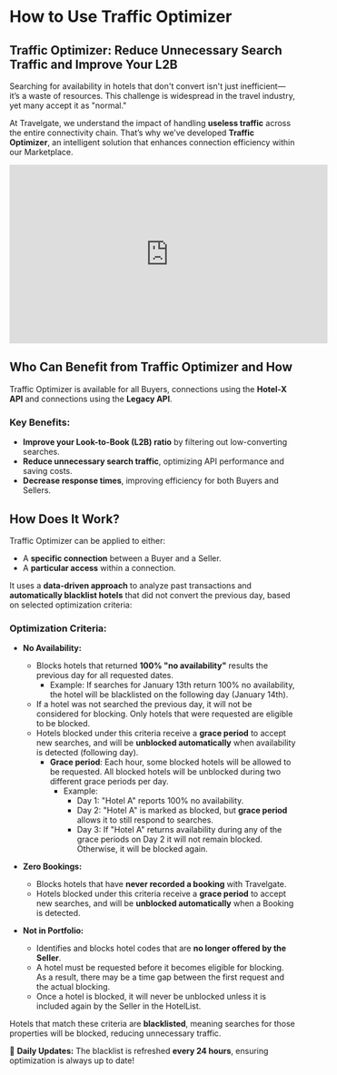 ﻿---
sidebar_position: 2
---

# How to Use Traffic Optimizer

## Traffic Optimizer: Reduce Unnecessary Search Traffic and Improve Your L2B

Searching for availability in hotels that don't convert isn't just inefficient—it’s a waste of resources. This challenge is widespread in the travel industry, yet many accept it as "normal."

At Travelgate, we understand the impact of handling **useless traffic** across the entire connectivity chain. That’s why we’ve developed **Traffic Optimizer**, an intelligent solution that enhances connection efficiency within our Marketplace.

<iframe width="560" height="315" src="https://www.youtube.com/embed/3383vV-Ggu8?si=G9pmQ_bw72KeMmUM" title="YouTube video player" frameborder="0" allow="accelerometer; autoplay; clipboard-write; encrypted-media; gyroscope; picture-in-picture; web-share" referrerpolicy="strict-origin-when-cross-origin" allowfullscreen></iframe>

## Who Can Benefit from Traffic Optimizer and How

Traffic Optimizer is available for all Buyers, connections using the **Hotel-X API** and connections using the **Legacy API**.

### Key Benefits:
- **Improve your Look-to-Book (L2B) ratio** by filtering out low-converting searches.
- **Reduce unnecessary search traffic**, optimizing API performance and saving costs.
- **Decrease response times**, improving efficiency for both Buyers and Sellers.

## How Does It Work?

Traffic Optimizer can be applied to either:
- A **specific connection** between a Buyer and a Seller.
- A **particular access** within a connection.

It uses a **data-driven approach** to analyze past transactions and **automatically blacklist hotels** that did not convert the previous day, based on selected optimization criteria:

### **Optimization Criteria:**

- **No Availability:**
  - Blocks hotels that returned **100% "no availability"** results the previous day for all requested dates.
    - Example: If searches for January 13th return 100% no availability, the hotel will be blacklisted on the following day (January 14th).
  - If a hotel was not searched the previous day, it will not be considered for blocking. Only hotels that were requested are eligible to be blocked.
  - Hotels blocked under this criteria receive a **grace period** to accept new searches, and will be **unblocked automatically** when availability is detected (following day).
    - **Grace period**: Each hour, some blocked hotels will be allowed to be requested. All blocked hotels will be unblocked during two different grace periods per day.
      - Example:
          - Day 1: "Hotel A" reports 100% no availability.
          - Day 2:  "Hotel A" is marked as blocked, but **grace period** allows it to still respond to searches.
          - Day 3: If "Hotel A" returns availability during any of the grace periods on Day 2 it will not remain blocked. Otherwise, it will be blocked again.

- **Zero Bookings:**
  - Blocks hotels that have **never recorded a booking** with Travelgate.
  - Hotels blocked under this criteria receive a **grace period** to accept new searches, and will be **unblocked automatically** when a Booking is detected.

- **Not in Portfolio:**
  - Identifies and blocks hotel codes that are **no longer offered by the Seller**.
  - A hotel must be requested before it becomes eligible for blocking. As a result, there may be a time gap between the first request and the actual blocking.
  - Once a hotel is blocked, it will never be unblocked unless it is included again by the Seller in the HotelList.

Hotels that match these criteria are **blacklisted**, meaning searches for those properties will be blocked, reducing unnecessary traffic.

🚀 **Daily Updates:** The blacklist is refreshed **every 24 hours**, ensuring optimization is always up to date!
